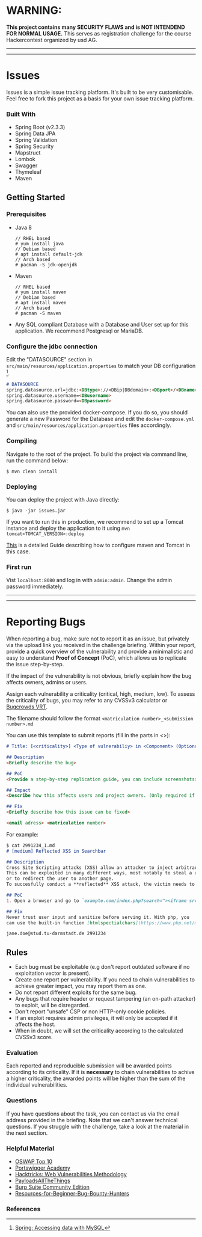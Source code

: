 # WARNING:

**This project contains many SECURITY FLAWS and is NOT INTENDEND FOR NORMAL USAGE.**
This serves as registration challenge for the course Hackercontest organized by usd AG.

-------------------------
-------------------------

# Issues
Issues is a simple issue tracking platform. It's built to be very customisable. Feel free to fork this project as a basis for your  own issue tracking platform.

### Built With
- Spring Boot (v2.3.3)
- Spring Data JPA
- Spring Validation
- Spring Security
- Mapstruct
- Lombok
- Swagger
- Thymeleaf
- Maven


## Getting Started
### Prerequisites
* Java 8
  ```console
  // RHEL based
  # yum install java
  // Debian based
  # apt install default-jdk 
  // Arch based
  # pacman -S jdk-openjdk    
  
  ```
* Maven
  ```console
  // RHEL based
  # yum install maven
  // Debian based
  # apt install maven 
  // Arch based
  # pacman -S maven  
  ```
* Any SQL compliant Database with a Database and User set up for this application. We recommend Postgresql or MariaDB.

### Configure the jdbc connection

Edit the "DATASOURCE" section in `src/main/resources/application.properties` to match your DB configuration [^1]. 
```markdown
# DATASOURCE
spring.datasource.url=jdbc:<DBtype>://<DBip|DBdomain>:<DBport>/<DBname>
spring.datasource.username=<DBusername>
spring.datasource.password=<DBpassword>
```
You can also use the provided docker-compose.
If you do so, you should generate a new Password for the Database and edit the `docker-compose.yml` and `src/main/resources/application.properties` files accordingly.

### Compiling

Navigate to the root of the project. To build the project via command line, run the command below:

```$ mvn clean install```

### Deploying

You can deploy the project with Java directly:

```$ java -jar issues.jar ```

If you want to run this in production, we recommend to set up a Tomcat instance and deploy the application to it using `mvn tomcat<TOMCAT_VERSION>:deploy`

[This](https://www.baeldung.com/tomcat-deploy-war) is a detailed Guide describing how to configure maven and Tomcat in this case.

### First run

Vist `localhost:8080` and log in with `admin:admin`. Change the admin password immediately.


-------------------------
-------------------------

# Reporting Bugs

When reporting a bug, make sure not to report it as an issue, but privately via the upload link you received in the challenge briefing.
Within your report, provide a quick overview of the vulnerability and provide a minimalistic and easy to understand **Proof of Concept** (PoC),
which allows us to replicate the issue step-by-step.

If the impact of the vulnerability is not obvious, briefly explain how the bug affects owners, admins or users.

Assign each vulnerability a criticality (critical, high, medium, low). To assess the criticality of bugs, you may refer to 
any CVSSv3 calculator or [Bugcrowds VRT](https://bugcrowd.com/vulnerability-rating-taxonomy).

The filename should follow the format `<matriculation number>_<submission number>.md`

You can use this template to submit reports (fill in the parts in <>):
```markdown
# Title: [<criticality>] <Type of vulnerabiliy> in <Component> (Optional: allows <impact>)

## Description
<Briefly describe the bug>

## PoC
<Provide a step-by-step replication guide, you can include screenshots>

## Impact
<Describe how this affects users and project owners. (Only required if the impact is not obvious)>

## Fix
<Briefly describe how this issue can be fixed>

<email adress> <matriculation number>
```

For example:
```markdown
$ cat 2991234_1.md
# [medium] Reflected XSS in Searchbar

## Description
Cross Site Scripting attacks (XSS) allow an attacker to inject arbitrary javascript into a client's browser.
This can be exploited in many different ways, most notably to steal a user session, initiate a CRSF attack 
or to redirect the user to another page.
To succesfully conduct a **reflected** XSS attack, the victim needs to follow a crafted link.

## PoC
1. Open a browser and go to `example.com/index.php?search="><iframe src="java%00script:alert(document.cookie)"/>//`

## Fix
Never trust user input and sanitize before serving it. With php, you 
can use the built-in function [htmlspectialchars](https://www.php.net/manual/de/function.htmlspecialchars.php).  

jane.doe@stud.tu-darmstadt.de 2991234
```

## Rules

 * Each bug must be exploitable (e.g don't report outdated software if no exploitation vector is present).
 * Create one report per vulnerability. If you need to chain vulnerabilities to achieve greater impact, you may report them as one.
 * Do not report different exploits for the same bug.
 * Any bugs that require header or request tampering (an on-path attacker) to exploit, will be disregarded.
 * Don't report "unsafe" CSP or non HTTP-only cookie policies.
 * If an exploit requires admin privileges, it will only be accepted if it affects the host.
 * When in doubt, we will set the criticality according to the calculated CVSSv3 score.

### Evaluation

Each reported and reproducible submission will be awarded points according to its criticality.
If it is __**necessary**__ to chain vulnerabilities to achive a higher criticality, the awarded points will be higher than the sum of the individual vulnerabilities.

### Questions

If you have questions about the task, you can contact us via the email address provided in the briefing. Note that we can't answer technical questions.
If you struggle with the challenge, take a look at the material in the next section.

### Helpful Material
 * [OSWAP Top 10](https://owasp.org/www-project-top-ten/)
 * [Portswigger Academy](https://portswigger.net/web-security)
 * [Hacktricks: Web Vulnerabilities Methodology](https://book.hacktricks.xyz/pentesting-web/web-vulnerabilities-methodology)
 * [PayloadsAllTheThings](https://github.com/swisskyrepo/PayloadsAllTheThings)
 * [Burp Suite Community Edition](https://portswigger.net/burp/communitydownload)
 * [Resources-for-Beginner-Bug-Bounty-Hunters](https://github.com/nahamsec/Resources-for-Beginner-Bug-Bounty-Hunters)

 ### References
 [^1]: [Spring: Accessing data with MySQL](https://spring.io/guides/gs/accessing-data-mysql/)
